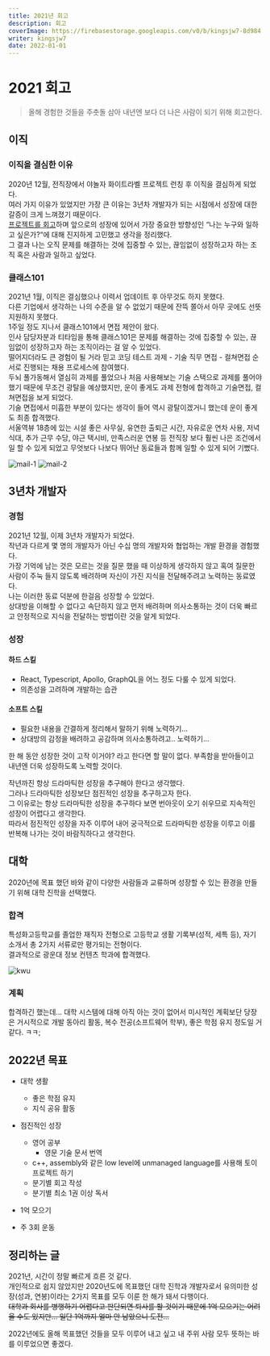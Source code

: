 ```yaml
---
title: 2021년 회고
description: 회고
coverImage: https://firebasestorage.googleapis.com/v0/b/kingsjw7-8d984.appspot.com/o/common%2Fwhy.jpeg?alt=media&token=37404420-3c3e-40da-b699-5aba97c9e5c8
writer: kingsjw7
date: 2022-01-01
---
```



# 2021 회고

> 올해 경험한 것들을 주춧돌 삼아 내년엔 보다 더 나은 사람이 되기 위해 회고한다.

## 이직
### 이직을 결심한 이유
2020년 12월, 전직장에서 야놀자 화이트라벨 프로젝트 런칭 후 이직을 결심하게 되었다.  
여러 가지 이유가 있었지만 가장 큰 이유는 3년차 개발자가 되는 시점에서 성장에 대한 갈증이 크게 느껴졌기 때문이다.  
[프로젝트를 회고](https://kingsjw.github.io/blog/tech/yan-wht-review)하며 앞으로의 성장에 있어서 가장 중요한 방향성인 “나는 누구와 일하고 싶은가?“에 대해 진지하게 고민했고 생각을 정리했다.  
그 결과 나는 오직 문제를 해결하는 것에 집중할 수 있는, 끊임없이 성장하고자 하는 조직 혹은 사람과 일하고 싶었다.  

### 클래스101
2021년 1월, 이직은 결심했으나 이력서 업데이트 후 아무것도 하지 못했다.  
다른 기업에서 생각하는 나의 수준을 알 수 없었기 때문에 잔뜩 쫄아서 아무 곳에도 선뜻 지원하지 못했다.  
1주일 정도 지나서 클래스101에서 면접 제안이 왔다.  
인사 담당자분과 티타임을 통해 클래스101은 문제를 해결하는 것에 집중할 수 있는, 끊임없이 성장하고자 하는 조직이라는 걸 알 수 있었다.  
떨어지더라도 큰 경험이 될 거라 믿고 코딩 테스트 과제 - 기술 직무 면접 - 컬쳐면접 순서로 진행되는 채용 프로세스에 참여했다.  
두뇌 풀가동해서 열심히 과제를 풀었으나 처음 사용해보는 기술 스택으로 과제를 풀어야 했기 때문에 무조건 광탈을 예상했지만, 운이 좋게도 과제 전형에 합격하고 기술면접, 컬쳐면접을 보게 되었다.  
기술 면접에서 미흡한 부분이 있다는 생각이 들어 역시 광탈이겠거니 했는데 운이 좋게도 최종 합격했다.  
서울역뷰 18층에 있는 시설 좋은 사무실, 유연한 출퇴근 시간, 자유로운 연차 사용, 저녁 식대, 추가 근무 수당, 야근 택시비, 만족스러운 연봉 등 전직장 보다 훨씬 나은 조건에서 일 할 수 있게 되었고 무엇보다 나보다 뛰어난 동료들과 함께 일할 수 있게 되어 기뻤다.

<img src="https://firebasestorage.googleapis.com/v0/b/kingsjw7-8d984.appspot.com/o/tech%2F2021-end%2Fclass101-mail2.JPG?alt=media&token=5a01b873-f204-4753-b1a6-4af6ca9f989e" alt="mail-1">
<img src="https://firebasestorage.googleapis.com/v0/b/kingsjw7-8d984.appspot.com/o/tech%2F2021-end%2Fclass101-mail.jpg?alt=media&token=1b15d784-cb25-4074-9142-136f0c52d3f1" alt="mail-2">


## 3년차 개발자
### 경험
2021년 12월, 이제 3년차 개발자가 되었다.  
작년과 다르게 몇 명의 개발자가 아닌 수십 명의 개발자와 협업하는 개발 환경을 경험했다.  
가장 기억에 남는 것은 모르는 것을 질문 했을 때 이상하게 생각하지 않고 혹여 질문한 사람이 주눅 들지 않도록 배려하며 자신이 가진 지식을 전달해주려고 노력하는 동료였다.  
나는 이러한 동료 덕분에 한걸음 성장할 수 있었다.  
상대방을 이해할 수 없다고 속단하지 않고 먼저 배려하며 의사소통하는 것이 더욱 빠르고 안정적으로 지식을 전달하는 방법이란 것을 알게 되었다.  

### 성장
#### 하드 스킬
- React, Typescript, Apollo, GraphQL을 어느 정도 다룰 수 있게 되었다.
- 의존성을 고려하며 개발하는 습관

#### 소프트 스킬
- 필요한 내용을 간결하게 정리해서 말하기 위해 노력하기...
- 상대방의 감정을 배려하고 공감하며 의사소통하려고.. 노력하기...

한 해 동안 성장한 것이 고작 이거야? 라고 한다면 할 말이 없다.
부족함을 받아들이고 내년엔 더욱 성장하도록 노력할 것이다.

작년까진 항상 드라마틱한 성장을 추구해야 한다고 생각했다.  
그러나 드라마틱한 성장보단 점진적인 성장을 추구하고자 한다.  
그 이유로는 항상 드라마틱한 성장을 추구하다 보면 번아웃이 오기 쉬우므로 지속적인 성장이 어렵다고 생각한다.  
따라서 점진적인 성장을 자주 이루어 내어 궁극적으로 드라마틱한 성장을 이루고 이를 반복해 나가는 것이 바람직하다고 생각한다.

## 대학
2020년에 목표 했던 바와 같이 다양한 사람들과 교류하며 성장할 수 있는 환경을 만들기 위해 대학 진학을 선택했다.

### 합격
특성화고등학교를 졸업한 재직자 전형으로 고등학교 생활 기록부(성적, 세특 등), 자기소개서 총 2가지 서류로만 평가되는 전형이다.  
결과적으로 광운대 정보 컨텐츠 학과에 합격했다.

<img src="https://firebasestorage.googleapis.com/v0/b/kingsjw7-8d984.appspot.com/o/tech%2F2021-end%2Fkwu.jpg?alt=media&token=30b2c685-96b6-4eb7-af69-cd80bd25cdc9" alt="kwu">

### 계획
합격하긴 했는데... 대학 시스템에 대해 아직 아는 것이 없어서 미시적인 계획보단 당장은 거시적으로 개발 동아리 활동, 복수 전공(소프트웨어 학부), 좋은 학점 유지 정도일 거 같다. ㅋㅋ;


## 2022년 목표
- 대학 생활
  - 좋은 학점 유지
  - 지식 공유 활동

- 점진적인 성장
  - 영어 공부
    - 영문 기술 문서 번역
  - c++, assembly와 같은 low level에 unmanaged language를 사용해 토이 프로젝트 하기
  - 분기별 회고 작성
  - 분기별 최소 1권 이상 독서
- 1억 모으기
- 주 3회 운동


## 정리하는 글
2021년, 시간이 정말 빠르게 흐른 것 같다.  
개인적으로 쉽지 않았지만 2020년도에 목표했던 대학 진학과 개발자로서 유의미한 성장(성과, 연봉)이라는 2가지 목표를 모두 이룬 한 해가 돼서 다행이다.  
~~대학과 회사를 병행하기 어렵다고 판단되면 퇴사를 할 것이기 때문에 1억 모으기는 어려울 수도 있지만... 일단 1억까지 얼마 안 남았으니 도전...~~  

2022년에도 올해 목표했던 것들을 모두 이루어 내고 싶고 내 주위 사람 모두 뜻하는 바를 이루었으면 좋겠다.




